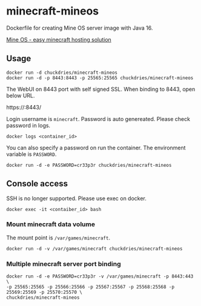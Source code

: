 # minecraft-mineos

Dockerfile for creating Mine OS server image with Java 16.

[Mine OS - easy minecraft hosting solution](http://minecraft.codeemo.com/)

## Usage

    docker run -d chuckdries/minecraft-mineos
    docker run -d -p 8443:8443 -p 25565:25565 chuckdries/minecraft-mineos

The WebUI on 8443 port with self signed SSL. When binding to 8443, open below URL.

https://<hostname>:8443/

Login username is `minecraft`. Password is auto genereated. Please check password in logs.

    docker logs <container_id>

You can also specify a password on run the container. The environment variable is `PASSWORD`.

    docker run -d -e PASSWORD=cr33p3r chuckdries/minecraft-mineos

## Console access

SSH is no longer supported.
Please use exec on docker.

    docker exec -it <contaiber_id> bash

### Mount minecraft data volume

The mount point is `/var/games/minecraft`.

    docker run -d -v /var/games/minecraft chuckdries/minecraft-mineos

### Multiple minecraft server port binding

    docker run -d -e PASSWORD=cr33p3r -v /var/games/minecraft -p 8443:443 \
    -p 25565:25565 -p 25566:25566 -p 25567:25567 -p 25568:25568 -p 25569:25569 -p 25570:25570 \
    chuckdries/minecraft-mineos
